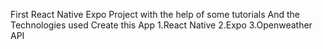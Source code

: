First React Native Expo Project with the help of some tutorials
And the Technologies used Create this App
  1.React Native
  2.Expo
  3.Openweather API
